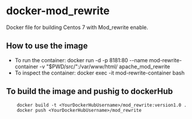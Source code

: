 # docker-mod_rewrite
Docker file for building Centos 7 with Mod_rewrite enable.

## How to use the image
* To run the container:
        docker run -d -p 8181:80 --name mod-rewrite-container -v "$PWD/src/":/var/www/html/ apache_mod_rewrite
* To inspect the container:
        docker exec -it mod-rewrite-container bash

## To build the image and pushig to dockerHub
        docker build -t <YourDockerHubUsername>/mod_rewrite:version1.0 .
        docker push <YourDockerHubUsername>/mod_rewrite
